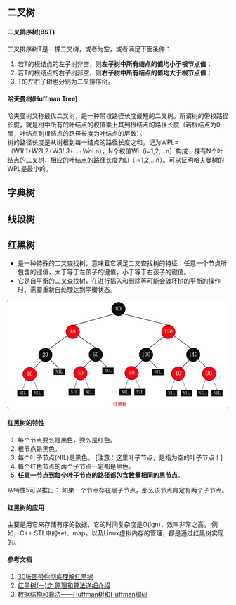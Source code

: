 ## 二叉树

#### 二叉排序树(BST)
二叉排序树T是一棵二叉树，或者为空，或者满足下面条件：
1. 若T的根结点的左子树非空，则**左子树中所有结点的值均小于根节点值**；
2. 若T的根结点的右子树非空，则**右子树中所有结点的值均大于根节点值**；
3. T的左右子树也分别为二叉排序树。

#### 哈夫曼树(Huffman Tree)
哈夫曼树又称最优二叉树，是一种带权路径长度最短的二叉树。所谓树的带权路径长度，就是树中所有的叶结点的权值乘上其到根结点的路径长度（若根结点为0层，叶结点到根结点的路径长度为叶结点的层数）。  
树的路径长度是从树根到每一结点的路径长度之和，记为WPL=（W1*L1+W2*L2+W3*L3+...+Wn*Ln），N个权值Wi（i=1,2,...n）构成一棵有N个叶结点的二叉树，相应的叶结点的路径长度为Li（i=1,2,...n）。可以证明哈夫曼树的WPL是最小的。

## 字典树

## 线段树


## 红黑树
* 是一种特殊的二叉查找树，意味着它满足二叉查找树的特征：任意一个节点所包含的键值，大于等于左孩子的键值，小于等于右孩子的键值。
* 它是自平衡的二叉查找树，在进行插入和删除等可能会破坏树的平衡的操作时，需要重新自处理达到平衡状态。

![rbtree](../images/rb_tree.png)

#### 红黑树的特性
1. 每个节点要么是黑色，要么是红色。
2. 根节点是黑色。
3. 每个叶子节点(NIL)是黑色。 [注意：这里叶子节点，是指为空的叶子节点！]
4. 每个红色节点的两个子节点一定都是黑色。
5. **任意一节点到每个叶子节点的路径都包含数量相同的黑节点**。

从特性5可以推出：
如果一个节点存在黑子节点，那么该节点肯定有两个子节点。

#### 红黑树的应用
主要是用它来存储有序的数据，它的时间复杂度是O(lgn)，效率非常之高。
例如，C++ STL中的set、map，以及Linux虚拟内存的管理，都是通过红黑树实现的。

#### 参考文档
1. [30张图带你彻底理解红黑树](https://www.jianshu.com/p/e136ec79235c)
2. [红黑树(一)之 原理和算法详细介绍](https://www.cnblogs.com/skywang12345/p/3245399.html)
3. [数据结构和算法——Huffman树和Huffman编码](https://blog.csdn.net/google19890102/article/details/54848262)
